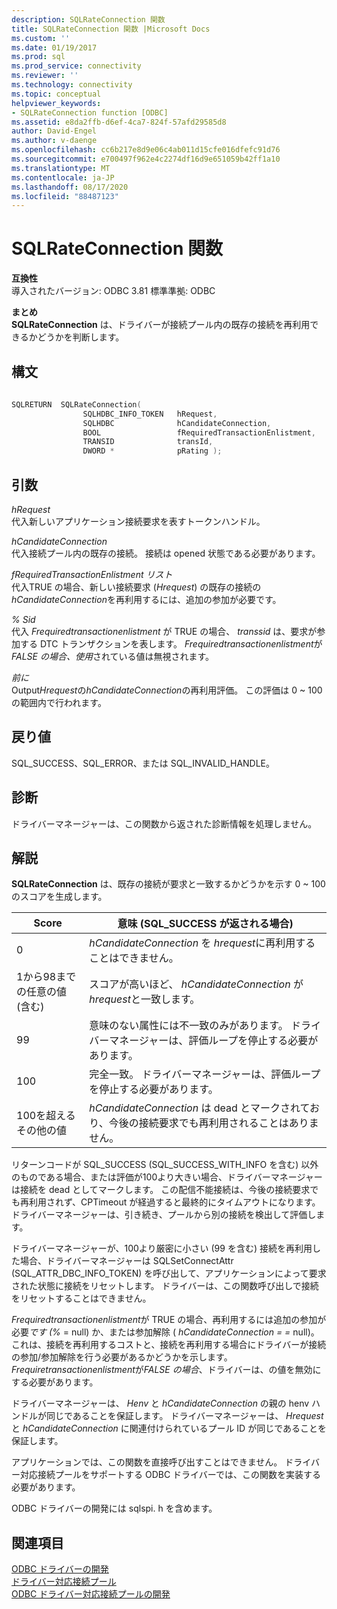 ```yaml
---
description: SQLRateConnection 関数
title: SQLRateConnection 関数 |Microsoft Docs
ms.custom: ''
ms.date: 01/19/2017
ms.prod: sql
ms.prod_service: connectivity
ms.reviewer: ''
ms.technology: connectivity
ms.topic: conceptual
helpviewer_keywords:
- SQLRateConnection function [ODBC]
ms.assetid: e8da2ffb-d6ef-4ca7-824f-57afd29585d8
author: David-Engel
ms.author: v-daenge
ms.openlocfilehash: cc6b217e8d9e06c4ab011d15cfe016dfefc91d76
ms.sourcegitcommit: e700497f962e4c2274df16d9e651059b42ff1a10
ms.translationtype: MT
ms.contentlocale: ja-JP
ms.lasthandoff: 08/17/2020
ms.locfileid: "88487123"
---
```

# <a name="sqlrateconnection-function"></a>SQLRateConnection 関数
**互換性**  
 導入されたバージョン: ODBC 3.81 標準準拠: ODBC  
  
 **まとめ**  
 **SQLRateConnection** は、ドライバーが接続プール内の既存の接続を再利用できるかどうかを判断します。  
  
## <a name="syntax"></a>構文  
  
```cpp
  
SQLRETURN  SQLRateConnection(  
                SQLHDBC_INFO_TOKEN   hRequest,  
                SQLHDBC              hCandidateConnection,  
                BOOL                 fRequiredTransactionEnlistment,  
                TRANSID              transId,  
                DWORD *              pRating );  
```  
  
## <a name="arguments"></a>引数  
 *hRequest*  
 代入新しいアプリケーション接続要求を表すトークンハンドル。  
  
 *hCandidateConnection*  
 代入接続プール内の既存の接続。 接続は opened 状態である必要があります。  
  
 *fRequiredTransactionEnlistment リスト*  
 代入TRUE の場合、新しい接続要求 (*Hrequest*) の既存の接続の*hCandidateConnection*を再利用するには、追加の参加が必要です。  
  
 *% Sid*  
 代入 *Frequiredtransactionenlistment* が TRUE の場合、 *transsid* は、要求が参加する DTC トランザクションを表します。 *Frequiredtransactionenlistment*が*FALSE の場合、使用*されている値は無視されます。  
  
 *前に*  
 Output*Hrequest*の*hCandidateConnection*の再利用評価。 この評価は 0 ~ 100 の範囲内で行われます。  
  
## <a name="returns"></a>戻り値  
 SQL_SUCCESS、SQL_ERROR、または SQL_INVALID_HANDLE。  
  
## <a name="diagnostics"></a>診断  
 ドライバーマネージャーは、この関数から返された診断情報を処理しません。  
  
## <a name="remarks"></a>解説  
 **SQLRateConnection** は、既存の接続が要求と一致するかどうかを示す 0 ~ 100 のスコアを生成します。  
  
|Score|意味 (SQL_SUCCESS が返される場合)|  
|-----------|-----------------------------------------------|  
|0|*hCandidateConnection* を *hrequest*に再利用することはできません。|  
|1から98までの任意の値 (含む)|スコアが高いほど、 *hCandidateConnection* が *hrequest*と一致します。|  
|99|意味のない属性には不一致のみがあります。  ドライバーマネージャーは、評価ループを停止する必要があります。|  
|100|完全一致。  ドライバーマネージャーは、評価ループを停止する必要があります。|  
|100を超えるその他の値|*hCandidateConnection* は dead とマークされており、今後の接続要求でも再利用されることはありません。|  
  
 リターンコードが SQL_SUCCESS (SQL_SUCCESS_WITH_INFO を含む) 以外のものである場合、または評価が100より大きい場合、ドライバーマネージャーは接続を dead としてマークします。 この配信不能接続は、今後の接続要求でも再利用されず、CPTimeout が経過すると最終的にタイムアウトになります。 ドライバーマネージャーは、引き続き、プールから別の接続を検出して評価します。  
  
 ドライバーマネージャーが、100より厳密に小さい (99 を含む) 接続を再利用した場合、ドライバーマネージャーは SQLSetConnectAttr (SQL_ATTR_DBC_INFO_TOKEN) を呼び出して、アプリケーションによって要求された状態に接続をリセットします。 ドライバーは、この関数呼び出しで接続をリセットすることはできません。  
  
 *Frequiredtransactionenlistment*が TRUE の場合、再利用するには追加の参加が必要*です (%* = null) か、または参加解除 ( *hCandidateConnection* *= =* null)。 これは、接続を再利用するコストと、接続を再利用する場合にドライバーが接続の参加/参加解除を行う必要があるかどうかを示します。 *Frequiretransactionenlistment*が*FALSE の場合*、ドライバーは、の値を無効にする必要があります。  
  
 ドライバーマネージャーは、 *Henv* と *hCandidateConnection* の親の henv ハンドルが同じであることを保証します。 ドライバーマネージャーは、 *Hrequest* と *hCandidateConnection* に関連付けられているプール ID が同じであることを保証します。  
  
 アプリケーションでは、この関数を直接呼び出すことはできません。 ドライバー対応接続プールをサポートする ODBC ドライバーでは、この関数を実装する必要があります。  
  
 ODBC ドライバーの開発には sqlspi. h を含めます。  
  
## <a name="see-also"></a>関連項目  
 [ODBC ドライバーの開発](../../../odbc/reference/develop-driver/developing-an-odbc-driver.md)   
 [ドライバー対応接続プール](../../../odbc/reference/develop-app/driver-aware-connection-pooling.md)   
 [ODBC ドライバー対応接続プールの開発](../../../odbc/reference/develop-driver/developing-connection-pool-awareness-in-an-odbc-driver.md)
